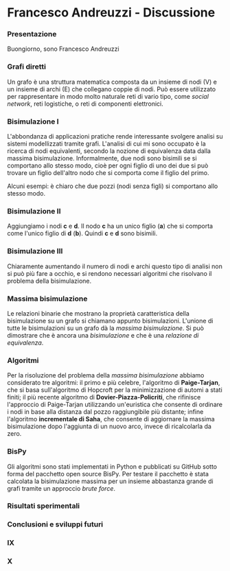 # Francesco Andreuzzi - Discussione

### Presentazione
Buongiorno, sono Francesco Andreuzzi

### Grafi diretti
Un grafo è una struttura matematica composta da un insieme di nodi (V) e un insieme di archi (E) che collegano coppie di nodi. Può essere utilizzato per rappresentare in modo molto naturale reti di vario tipo, come *social network*, reti logistiche, o reti di componenti elettronici.

### Bisimulazione I
L'abbondanza di applicazioni pratiche rende interessante svolgere analisi su sistemi modellizzati tramite grafi. L'analisi di cui mi sono occupato è la ricerca di nodi equivalenti, secondo la nozione di equivalenza data dalla massima bisimulazione. Informalmente, due nodi sono bisimili se si comportano allo stesso modo, cioè per ogni figlio di uno dei due si può trovare un figlio dell'altro nodo che si comporta come il figlio del primo.

Alcuni esempi: è chiaro che due pozzi (nodi senza figli) si comportano allo stesso modo.

### Bisimulazione II
Aggiungiamo i nodi **c** e **d**. Il nodo **c** ha un unico figlio (**a**) che si comporta come l'unico figlio di **d** (**b**). Quindi **c** e **d** sono bisimili.

### Bisimulazione III
Chiaramente aumentando il numero di nodi e archi questo tipo di analisi non si può più fare a occhio, e si rendono necessari algoritmi che risolvano il problema della bisimulazione.

### Massima bisimulazione
Le relazioni binarie che mostrano la proprietà caratteristica della bisimulazione su un grafo si chiamano appunto bisimulazioni. L'unione di tutte le bisimulazioni su un grafo dà la *massima bisimulazione*. Si può dimostrare che è ancora una *bisimulazione* e che è una *relazione di equivalenza*.

### Algoritmi
Per la risoluzione del problema della *massima bisimulazione* abbiamo considerato tre algoritmi: il primo e più celebre, l'algoritmo di **Paige-Tarjan**, che si basa sull'algoritmo di Hopcroft per la minimizzazione di automi a stati finiti; il più recente algoritmo di **Dovier-Piazza-Policriti**, che rifinisce l'approccio di Paige-Tarjan utilizzando un'euristica che consente di ordinare i nodi in base alla distanza dal pozzo raggiungibile più distante; infine l'algoritmo **incrementale di Saha**, che consente di aggiornare la massima bisimulazione dopo l'aggiunta di un nuovo arco, invece di ricalcolarla da zero.

### BisPy
Gli algoritmi sono stati implementati in Python e pubblicati su GitHub sotto forma del pacchetto open source BisPy. Per testare il pacchetto è stata calcolata la bisimulazione massima per un insieme abbastanza grande di grafi tramite un approccio *brute force*.

### Risultati sperimentali

### Conclusioni e sviluppi futuri

### IX

### X
